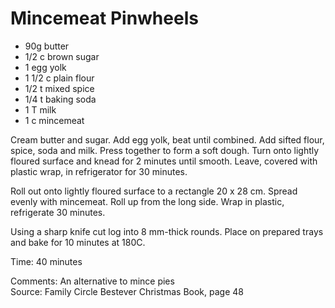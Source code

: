 # Mincemeat Pinwheels

* 90g butter
* 1/2 c brown sugar
* 1 egg yolk
* 1 1/2 c plain flour
* 1/2 t mixed spice
* 1/4 t baking soda
* 1 T milk
* 1 c mincemeat

Cream butter and sugar.  Add egg yolk, beat until combined.  Add sifted flour, spice, soda and milk.  Press together to form a soft dough.  Turn onto lightly floured surface and knead for 2 minutes until smooth.  Leave, covered with plastic wrap, in refrigerator for 30 minutes.

Roll out onto lightly floured surface to a rectangle 20 x 28 cm.  Spread evenly with mincemeat.  Roll up from the long side.  Wrap in plastic, refrigerate 30  minutes.

Using a sharp knife cut log into 8 mm-thick rounds.  Place on prepared trays and bake for 10 minutes at 180C.

Time: 40 minutes  

Comments: An alternative to mince pies  
Source: Family Circle Bestever Christmas Book, page 48


